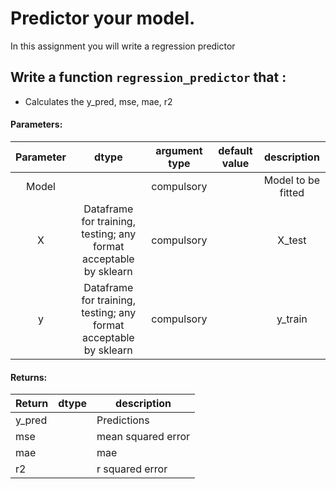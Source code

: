 # Predictor your model.

In this assignment you will write a regression predictor

 
##  Write a function `regression_predictor` that :
- Calculates the y_pred, mse, mae, r2

#### Parameters:

| Parameter | dtype | argument type | default value | description |
| :---: | :---: | :---: | :---: | :---: |
| Model | | compulsory |  | Model to be fitted |
| X | Dataframe for training, testing; any format acceptable by sklearn| compulsory |  | X_test |
| y | Dataframe for training, testing; any format acceptable by sklearn | compulsory |  | y_train |



#### Returns:

| Return | dtype | description |
| --- | --- | --- | 
| y_pred| | Predictions |
| mse | | mean squared error|
| mae | | mae|
| r2 | | r squared error|coefficient of determination|